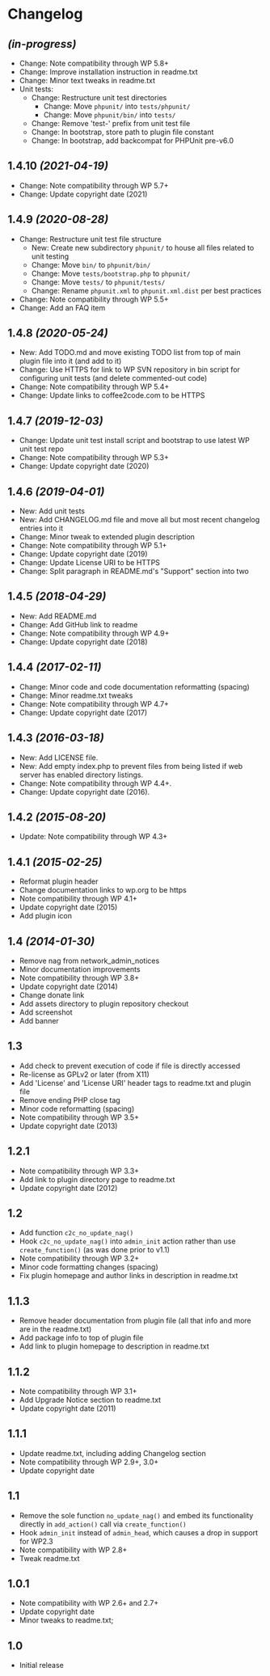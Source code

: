 # Changelog

## _(in-progress)_
* Change: Note compatibility through WP 5.8+
* Change: Improve installation instruction in readme.txt
* Change: Minor text tweaks in readme.txt
* Unit tests:
    * Change: Restructure unit test directories
        * Change: Move `phpunit/` into `tests/phpunit/`
        * Change: Move `phpunit/bin/` into `tests/`
    * Change: Remove 'test-' prefix from unit test file
    * Change: In bootstrap, store path to plugin file constant
    * Change: In bootstrap, add backcompat for PHPUnit pre-v6.0

## 1.4.10 _(2021-04-19)_
* Change: Note compatibility through WP 5.7+
* Change: Update copyright date (2021)

## 1.4.9 _(2020-08-28)_
* Change: Restructure unit test file structure
    * New: Create new subdirectory `phpunit/` to house all files related to unit testing
    * Change: Move `bin/` to `phpunit/bin/`
    * Change: Move `tests/bootstrap.php` to `phpunit/`
    * Change: Move `tests/` to `phpunit/tests/`
    * Change: Rename `phpunit.xml` to `phpunit.xml.dist` per best practices
* Change: Note compatibility through WP 5.5+
* Change: Add an FAQ item

## 1.4.8 _(2020-05-24)_
* New: Add TODO.md and move existing TODO list from top of main plugin file into it (and add to it)
* Change: Use HTTPS for link to WP SVN repository in bin script for configuring unit tests (and delete commented-out code)
* Change: Note compatibility through WP 5.4+
* Change: Update links to coffee2code.com to be HTTPS

## 1.4.7 _(2019-12-03)_
* Change: Update unit test install script and bootstrap to use latest WP unit test repo
* Change: Note compatibility through WP 5.3+
* Change: Update copyright date (2020)

## 1.4.6 _(2019-04-01)_
* New: Add unit tests
* New: Add CHANGELOG.md file and move all but most recent changelog entries into it
* Change: Minor tweak to extended plugin description
* Change: Note compatibility through WP 5.1+
* Change: Update copyright date (2019)
* Change: Update License URI to be HTTPS
* Change: Split paragraph in README.md's "Support" section into two

## 1.4.5 _(2018-04-29)_
* New: Add README.md
* Change: Add GitHub link to readme
* Change: Note compatibility through WP 4.9+
* Change: Update copyright date (2018)

## 1.4.4 _(2017-02-11)_
* Change: Minor code and code documentation reformatting (spacing)
* Change: Minor readme.txt tweaks
* Change: Note compatibility through WP 4.7+
* Change: Update copyright date (2017)

## 1.4.3 _(2016-03-18)_
* New: Add LICENSE file.
* New: Add empty index.php to prevent files from being listed if web server has enabled directory listings.
* Change: Note compatibility through WP 4.4+.
* Change: Update copyright date (2016).

## 1.4.2 _(2015-08-20)_
* Update: Note compatibility through WP 4.3+

## 1.4.1 _(2015-02-25)_
* Reformat plugin header
* Change documentation links to wp.org to be https
* Note compatibility through WP 4.1+
* Update copyright date (2015)
* Add plugin icon

## 1.4 _(2014-01-30)_
* Remove nag from network_admin_notices
* Minor documentation improvements
* Note compatibility through WP 3.8+
* Update copyright date (2014)
* Change donate link
* Add assets directory to plugin repository checkout
* Add screenshot
* Add banner

## 1.3
* Add check to prevent execution of code if file is directly accessed
* Re-license as GPLv2 or later (from X11)
* Add 'License' and 'License URI' header tags to readme.txt and plugin file
* Remove ending PHP close tag
* Minor code reformatting (spacing)
* Note compatibility through WP 3.5+
* Update copyright date (2013)

## 1.2.1
* Note compatibility through WP 3.3+
* Add link to plugin directory page to readme.txt
* Update copyright date (2012)

## 1.2
* Add function `c2c_no_update_nag()`
* Hook `c2c_no_update_nag()` into `admin_init` action rather than use `create_function()` (as was done prior to v1.1)
* Note compatibility through WP 3.2+
* Minor code formatting changes (spacing)
* Fix plugin homepage and author links in description in readme.txt

## 1.1.3
* Remove header documentation from plugin file (all that info and more are in the readme.txt)
* Add package info to top of plugin file
* Add link to plugin homepage to description in readme.txt

## 1.1.2
* Note compatibility through WP 3.1+
* Add Upgrade Notice section to readme.txt
* Update copyright date (2011)

## 1.1.1
* Update readme.txt, including adding Changelog section
* Note compatibility through WP 2.9+, 3.0+
* Update copyright date

## 1.1
* Remove the sole function `no_update_nag()` and embed its functionality directly in `add_action()` call via `create_function()`
* Hook `admin_init` instead of `admin_head`, which causes a drop in support for WP2.3
* Note compatibility with WP 2.8+
* Tweak readme.txt

## 1.0.1
* Note compatibility with WP 2.6+ and 2.7+
* Update copyright date
* Minor tweaks to readme.txt;

## 1.0
* Initial release
